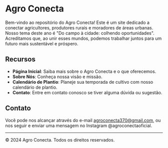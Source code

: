 # Agro Conecta

Bem-vindo ao repositório do Agro Conecta! Este é um site dedicado a conectar agricultores, produtores rurais e moradores de áreas urbanas. Nosso tema deste ano é "Do campo à cidade: colhendo oportunidades". Acreditamos que, ao unir esses mundos, podemos trabalhar juntos para um futuro mais sustentável e próspero.

## Recursos

- **Página Inicial**: Saiba mais sobre o Agro Conecta e o que oferecemos.
- **Sobre Nós**: Conheça nossa visão e missão.
- **Calendário de Plantio**: Planeje sua temporada de cultivo com nosso calendário de plantio.
- **Contato**: Entre em contato conosco se tiver alguma dúvida ou sugestão.

## Contato

Você pode nos alcançar através do e-mail agroconecta370@gmail.com, ou nos seguir e enviar uma mensagem no Instagram @agroconectaoficial.

---

© 2024 Agro Conecta. Todos os direitos reservados.
